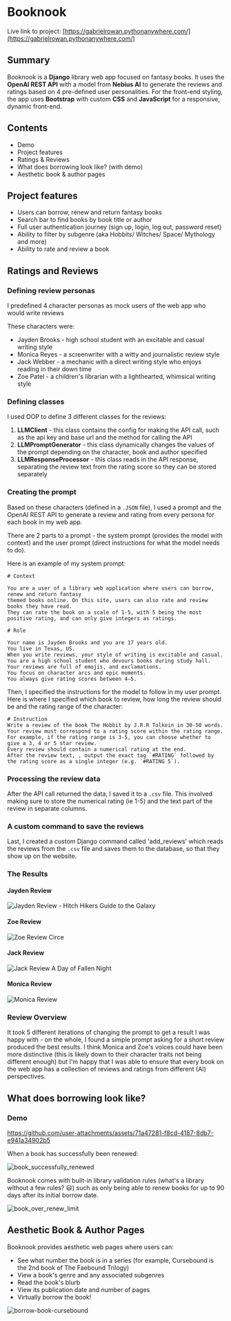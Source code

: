 # Booknook

Live link to project: [https://gabrielrowan.pythonanywhere.com/](https://gabrielrowan.pythonanywhere.com/)

## Summary

Booknook is a **Django** library web app focused on fantasy books. 
It uses the **OpenAI REST API** with a model from **Nebius AI** to generate the reviews and ratings based on 4 pre-defined user personalities.
For the front-end styling, the app uses **Bootstrap** with custom **CSS** and **JavaScript** for a responsive, dynamic front-end.


## Contents
- Demo
- Project features
- Ratings & Reviews
- What does borrowing look like? (with demo)
- Aesthetic book & author pages



## Project features
- Users can borrow, renew and return fantasy books
- Search bar to find books by book title or author
- Full user authentication journey (sign up, login, log out, password reset)
- Ability to filter by subgenre (aka Hobbits/ Witches/ Space/ Mythology and more)
- Ability to rate and review a book

## Ratings and Reviews

### Defining review personas 

I predefined 4 character personas as mock users of the web app who would write reviews

These characters were:
- Jayden Brooks - high school student with an excitable and casual writing style
- Monica Reyes - a screenwriter with a witty and journalistic review style
- Jack Webber - a mechanic with a direct writing style who enjoys reading in their down time
- Zoe Patel - a children's librarian with a lighthearted, whimsical writing style

### Defining classes

I used OOP to define 3 different classes for the reviews:
1) **LLMClient** - this class contains the config for making the API call, such as the api key and base url and the method for calling the API
2) **LLMPromptGenerator** - this class dynamically changes the values of the prompt depending on the character, book and author specified
3) **LLMResponseProcessor** - this class reads in the API response, separating the review text from the rating score so they can be stored separately


### Creating the prompt

Based on these characters (defined in a `.JSON` file), I used a prompt and the OpenAI REST API to generate a review and rating from every persona for each book in my web app. 

There are 2 parts to a prompt - the system prompt (provides the model with context) and the user prompt (direct instructions for what the model needs to do).

Here is an example of my system prompt:

```
# Context
        
You are a user of a library web application where users can borrow, renew and return fantasy 
themed books online. On this site, users can also rate and review books they have read. 
They can rate the book on a scale of 1-5, with 5 being the most positive rating, and can only give integers as ratings. 
        
# Role 

Your name is Jayden Brooks and you are 17 years old. 
You live in Texas, US. 
When you write reviews, your style of writing is excitable and casual.
You are a high school student who devours books during study hall. Your reviews are full of emojis, and exclamations.
You focus on character arcs and epic moments.
You always give rating scores between 4–5.
```

Then, I specified the instructions for the model to follow in my user prompt. Here is where I specified which book to review, how long the review should be and the rating range of the character:

```
# Instruction
Write a review of the book The Hobbit by J.R.R Tolkein in 30-50 words. 
Your review must correspond to a rating score within the rating range. 
For example, if the rating range is 3-5, you can choose whether to give a 3, 4 or 5 star review.
Every review should contain a numerical rating at the end.
After the review text, , output the exact tag `#RATING` followed by the rating score as a single integer (e.g. `#RATING 5`).

```

### Processing the review data

After the API call returned the data, I saved it to a `.csv` file. This involved making sure to store the numerical rating (ie 1-5) and the text part of the review in separate columns. 

### A custom command to save the reviews

Last, I created a custom Django command called 'add_reviews' which reads the reviews from the `.csv` file and saves them to the database, so that they show up on the website.

### The Results

#### Jayden Review

![Jayden Review - Hitch Hikers Guide to the Galaxy](https://github.com/user-attachments/assets/5a639e6a-11b7-450c-a4e3-5d62f0e4f6b1)

#### Zoe Review

![Zoe Review Circe](https://github.com/user-attachments/assets/27ab19bd-5cc7-4ff9-aa5c-fbcd3e9c03eb)

#### Jack Review

![Jack Review A Day of Fallen Night](https://github.com/user-attachments/assets/20c0b64b-6d3a-4410-9788-20aab340b9c8)

#### Monica Review

![Monica Review](https://github.com/user-attachments/assets/92760fe2-b19e-40de-a368-3f7c0c1f5f3a)

### Review Overview

It took 5 different iterations of changing the prompt to get a result I was happy with - on the whole, I found a simple prompt asking for a short review produced the best results. 
I think Monica and Zoe's voices could have been more distinctive (this is likely down to their character traits not being different enough) but I'm happy that I was able
to ensure that every book on the web app has a collection of reviews and ratings from different (AI) perspectives.


## What does borrowing look like?

### Demo


https://github.com/user-attachments/assets/71a47281-f8cd-4187-8db7-e941a34902b5


When a book has successfully been renewed:

![book_successfully_renewed](https://github.com/user-attachments/assets/f2bca456-2508-4ae2-a091-20c813cc477c)

Booknook comes with built-in library validation rules (what's a library without a few rules? :smiley:) such as only being able to renew books for up to 90 days after its initial borrow date.

![book_over_renew_limit](https://github.com/user-attachments/assets/9be71c36-96f2-4bed-b282-3a4c32ff1dfd)

## Aesthetic Book & Author Pages

Booknook provides aesthetic web pages where users can:
- See what number the book is in a series (for example, Cursebound is the 2nd book of The Faebound Trilogy)
- View a book's genre and any associated subgenres
- Read the book's blurb
- View its publication date and number of pages
- Virtually borrow the book!

![borrow-book-cursebound](https://github.com/user-attachments/assets/72b1484c-2801-4178-a641-fa5cc2d5b639)





